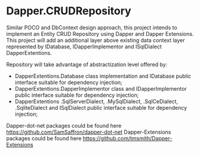 Dapper.CRUDRepository
============

Similar POCO and DbContext design approach, this project intends to implement an Entity CRUD Repository using Dapper and Dapper Extensions.
This project will add an additional layer above existing data context layer represented by IDatabase, IDapperImplementor and ISqlDialect DapperExtentions.

Repository will take advantage of abstractization level offered by:
- DapperExtentions.Database class implementation and IDatabase public interface suitable for dependency injection;
- DapperExtentions.DapperImplementor class and IDapperImplementor public interface suitable for dependency injection;
- DapperExtentions .SqlServerDialect, .MySqlDialect, .SqlCeDialect, .SqliteDialect and ISqlDialect public interface suitable for dependency injection;

Dapper-dot-net packages could be found here https://github.com/SamSaffron/dapper-dot-net
Dapper-Extensions packages could be found here https://github.com/tmsmith/Dapper-Extensions

